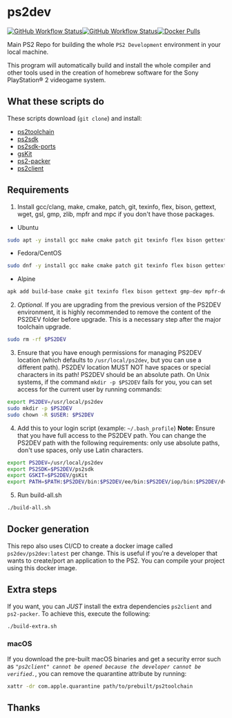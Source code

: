 # ps2dev

[![GitHub Workflow Status](https://img.shields.io/github/actions/workflow/status/ps2dev/ps2dev/compilation.yml?branch=master&label=CI&logo=github&style=for-the-badge)](https://github.com/ps2dev/ps2dev/actions?query=workflow%3ACI)[![GitHub Workflow Status](https://img.shields.io/github/actions/workflow/status/ps2dev/ps2dev/docker.yml?branch=master&label=CI&logo=github&style=for-the-badge)](https://github.com/ps2dev/ps2dev/actions?query=workflow%3ACI-Docker)[![Docker Pulls](https://img.shields.io/docker/pulls/ps2dev/ps2dev?style=for-the-badge)](https://hub.docker.com/r/ps2dev/ps2dev/tags)

Main PS2 Repo for building the whole `PS2 Development` environment in your local machine.

This program will automatically build and install the whole compiler and other tools used in the creation of homebrew software for the Sony PlayStation® 2 videogame system.

## What these scripts do

These scripts download (`git clone`) and install:

-   [ps2toolchain](https://github.com/ps2dev/ps2toolchain "ps2toolchain")
-   [ps2sdk](https://github.com/ps2dev/ps2sdk "ps2sdk")
-   [ps2sdk-ports](https://github.com/ps2dev/ps2sdk-ports "ps2sdk-ports")
-   [gsKit](https://github.com/ps2dev/gsKit "gsKit")
-   [ps2-packer](https://github.com/ps2dev/ps2-packer "ps2-packer")
-   [ps2client](https://github.com/ps2dev/ps2client "ps2client")

## Requirements

1.  Install gcc/clang, make, cmake, patch, git, texinfo, flex, bison, gettext, wget, gsl, gmp, zlib, mpfr and mpc if you don't have those packages.
-  Ubuntu
```bash
sudo apt -y install gcc make cmake patch git texinfo flex bison gettext libgsl-dev libgmp3-dev libmpfr-dev libmpc-dev zlib1g-dev
```
-  Fedora/CentOS
```bash
sudo dnf -y install gcc make cmake patch git texinfo flex bison gettext gmp-devel mpfr-devel libmpc zlib-devel
```
-  Alpine
```bash
apk add build-base cmake git texinfo flex bison gettext gmp-dev mpfr-dev mpc1-dev zlib-dev
```
2.  _Optional._ If you are upgrading from the previous version of the PS2DEV environment, it is highly recommended to remove the content of the PS2DEV folder before upgrade. This is a necessary step after the major toolchain upgrade.
```bash
sudo rm -rf $PS2DEV
```
3.  Ensure that you have enough permissions for managing PS2DEV location (which defaults to `/usr/local/ps2dev`, but you can use a different path). PS2DEV location MUST NOT have spaces or special characters in its path! PS2DEV should be an absolute path. On Unix systems, if the command `mkdir -p $PS2DEV` fails for you, you can set access for the current user by running commands:
```bash
export PS2DEV=/usr/local/ps2dev
sudo mkdir -p $PS2DEV
sudo chown -R $USER: $PS2DEV
```
4.  Add this to your login script (example: `~/.bash_profile`)
    **Note:** Ensure that you have full access to the PS2DEV path. You can change the PS2DEV path with the following requirements: only use absolute paths, don't use spaces, only use Latin characters.
```bash
export PS2DEV=/usr/local/ps2dev
export PS2SDK=$PS2DEV/ps2sdk
export GSKIT=$PS2DEV/gsKit
export PATH=$PATH:$PS2DEV/bin:$PS2DEV/ee/bin:$PS2DEV/iop/bin:$PS2DEV/dvp/bin:$PS2SDK/bin
```
5.  Run build-all.sh
```bash
./build-all.sh
```

## Docker generation

This repo also uses CI/CD to create a docker image called `ps2dev/ps2dev:latest` per change. This is useful if you're a developer that wants to create/port an application to the PS2. You can compile your project using this docker image.

## Extra steps

If you want, you can _JUST_ install the extra dependencies `ps2client` and `ps2-packer`. To achieve this, execute the following:
```bash
./build-extra.sh
```

### macOS

If you download the pre-built macOS binaries and get a security error such as _`"ps2client" cannot be opened because the developer cannot be verified.`_, you can remove the quarantine attribute by running:
```bash
xattr -dr com.apple.quarantine path/to/prebuilt/ps2toolchain
```

## Thanks
